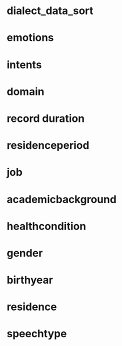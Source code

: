 # dialect_data_sort
#
# emotions
# intents
# domain
# record duration
# residenceperiod
# job
# academicbackground
# healthcondition
# gender
# birthyear
# residence
# speechtype